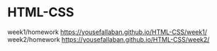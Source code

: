 # HTML-CSS
week1/homework
https://yousefallaban.github.io/HTML-CSS/week1/
week2/homework
https://yousefallaban.github.io/HTML-CSS/week2/

